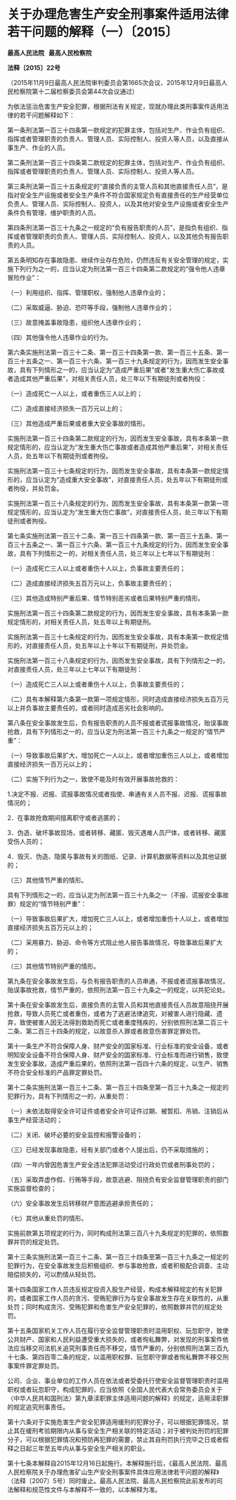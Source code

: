 # 关于办理危害生产安全刑事案件适用法律若干问题的解释（一）〔2015〕

**最高人民法院   最高人民检察院**   

**法释〔2015〕22号**

（2015年11月9日最高人民法院审判委员会第1665次会议、2015年12月9日最高人民检察院第十二届检察委员会第44次会议通过）

为依法惩治危害生产安全犯罪，根据刑法有关规定，现就办理此类刑事案件适用法律的若干问题解释如下：

第一条刑法第一百三十四条第一款规定的犯罪主体，包括对生产、作业负有组织、指挥或者管理职责的负责人、管理人员、实际控制人、投资人等人员，以及直接从事生产、作业的人员。

第二条刑法第一百三十四条第二款规定的犯罪主体，包括对生产、作业负有组织、指挥或者管理职责的负责人、管理人员、实际控制人、投资人等人员。

第三条刑法第一百三十五条规定的“直接负责的主管人员和其他直接责任人员”，是指对安全生产设施或者安全生产条件不符合国家规定负有直接责任的生产经营单位负责人、管理人员、实际控制人、投资人，以及其他对安全生产设施或者安全生产条件负有管理、维护职责的人员。

第四条刑法第一百三十九条之一规定的“负有报告职责的人员”，是指负有组织、指挥或者管理职责的负责人、管理人员、实际控制人、投资人，以及其他负有报告职责的人员。

第五条明知存在事故隐患、继续作业存在危险，仍然违反有关安全管理的规定，实施下列行为之一的，应当认定为刑法第一百三十四条第二款规定的“强令他人违章冒险作业”：

（一）利用组织、指挥、管理职权，强制他人违章作业的；

（二）采取威逼、胁迫、恐吓等手段，强制他人违章作业的；

（三）故意掩盖事故隐患，组织他人违章作业的；

（四）其他强令他人违章作业的行为。

第六条实施刑法第一百三十二条、第一百三十四条第一款、第一百三十五条、第一百三十五条之一、第一百三十六条、第一百三十九条规定的行为，因而发生安全事故，具有下列情形之一的，应当认定为“造成严重后果”或者“发生重大伤亡事故或者造成其他严重后果”，对相关责任人员，处三年以下有期徒刑或者拘役：

（一）造成死亡一人以上，或者重伤三人以上的；

（二）造成直接经济损失一百万元以上的；

（三）其他造成严重后果或者重大安全事故的情形。

实施刑法第一百三十四条第二款规定的行为，因而发生安全事故，具有本条第一款规定情形的，应当认定为“发生重大伤亡事故或者造成其他严重后果”，对相关责任人员，处五年以下有期徒刑或者拘役。

实施刑法第一百三十七条规定的行为，因而发生安全事故，具有本条第一款规定情形的，应当认定为“造成重大安全事故”，对直接责任人员，处五年以下有期徒刑或者拘役，并处罚金。

实施刑法第一百三十八条规定的行为，因而发生安全事故，具有本条第一款第一项规定情形的，应当认定为“发生重大伤亡事故”，对直接责任人员，处三年以下有期徒刑或者拘役。

第七条实施刑法第一百三十二条、第一百三十四条第一款、第一百三十五条、第一百三十五条之一、第一百三十六条、第一百三十九条规定的行为，因而发生安全事故，具有下列情形之一的，对相关责任人员，处三年以上七年以下有期徒刑：

（一）造成死亡三人以上或者重伤十人以上，负事故主要责任的；

（二）造成直接经济损失五百万元以上，负事故主要责任的；

（三）其他造成特别严重后果、情节特别恶劣或者后果特别严重的情形。

实施刑法第一百三十四条第二款规定的行为，因而发生安全事故，具有本条第一款规定情形的，对相关责任人员，处五年以上有期徒刑。

实施刑法第一百三十七条规定的行为，因而发生安全事故，具有本条第一款规定情形的，对直接责任人员，处五年以上十年以下有期徒刑，并处罚金。

实施刑法第一百三十八条规定的行为，因而发生安全事故，具有下列情形之一的，对直接责任人员，处三年以上七年以下有期徒刑：

（一）造成死亡三人以上或者重伤十人以上，负事故主要责任的；

（二）具有本解释第六条第一款第一项规定情形，同时造成直接经济损失五百万元以上并负事故主要责任的，或者同时造成恶劣社会影响的。

第八条在安全事故发生后，负有报告职责的人员不报或者谎报事故情况，贻误事故抢救，具有下列情形之一的，应当认定为刑法第一百三十九条之一规定的“情节严重”：

（一）导致事故后果扩大，增加死亡一人以上，或者增加重伤三人以上，或者增加直接经济损失一百万元以上的；

（二）实施下列行为之一，致使不能及时有效开展事故抢救的：

1.决定不报、迟报、谎报事故情况或者指使、串通有关人员不报、迟报、谎报事故情况的；

2．在事故抢救期间擅离职守或者逃匿的；

3．伪造、破坏事故现场，或者转移、藏匿、毁灭遇难人员尸体，或者转移、藏匿受伤人员的；

4．毁灭、伪造、隐匿与事故有关的图纸、记录、计算机数据等资料以及其他证据的；

（三）其他情节严重的情形。

具有下列情形之一的，应当认定为刑法第一百三十九条之一（不报、谎报安全事故罪）规定的“情节特别严重”：

（一）导致事故后果扩大，增加死亡三人以上，或者增加重伤十人以上，或者增加直接经济损失五百万元以上的；

（二）采用暴力、胁迫、命令等方式阻止他人报告事故情况，导致事故后果扩大的；

（三）其他情节特别严重的情形。

第九条在安全事故发生后，与负有报告职责的人员串通，不报或者谎报事故情况，贻误事故抢救，情节严重的，依照刑法第一百三十九条之一的规定，以共犯论处。

第十条在安全事故发生后，直接负责的主管人员和其他直接责任人员故意阻挠开展抢救，导致人员死亡或者重伤，或者为了逃避法律追究，对被害人进行隐藏、遗弃，致使被害人因无法得到救助而死亡或者重度残疾的，分别依照刑法第二百三十二条、第二百三十四条的规定，以故意杀人罪或者故意伤害罪定罪处罚。

第十一条生产不符合保障人身、财产安全的国家标准、行业标准的安全设备，或者明知安全设备不符合保障人身、财产安全的国家标准、行业标准而进行销售，致使发生安全事故，造成严重后果的，依照刑法第一百四十六条的规定，以生产、销售不符合安全标准的产品罪定罪处罚。

第十二条实施刑法第一百三十二条、第一百三十四条至第一百三十九条之一规定的犯罪行为，具有下列情形之一的，从重处罚：

（一）未依法取得安全许可证件或者安全许可证件过期、被暂扣、吊销、注销后从事生产经营活动的；

（二）关闭、破坏必要的安全监控和报警设备的；

（三）已经发现事故隐患，经有关部门或者个人提出后，仍不采取措施的；

（四）一年内曾因危害生产安全违法犯罪活动受过行政处罚或者刑事处罚的；

（五）采取弄虚作假、行贿等手段，故意逃避、阻挠负有安全监督管理职责的部门实施监督检查的；

（六）安全事故发生后转移财产意图逃避承担责任的；

（七）其他从重处罚的情形。

实施前款第五项规定的行为，同时构成刑法第三百八十九条规定的犯罪的，依照数罪并罚的规定处罚。

第十三条实施刑法第一百三十二条、第一百三十四条至第一百三十九条之一规定的犯罪行为，在安全事故发生后积极组织、参与事故抢救，或者积极配合调查、主动赔偿损失的，可以酌情从轻处罚。

第十四条国家工作人员违反规定投资入股生产经营，构成本解释规定的有关犯罪的，或者国家工作人员的贪污、受贿犯罪行为与安全事故发生存在关联性的，从重处罚；同时构成贪污、受贿犯罪和危害生产安全犯罪的，依照数罪并罚的规定处罚。

第十五条国家机关工作人员在履行安全监督管理职责时滥用职权、玩忽职守，致使公共财产、国家和人民利益遭受重大损失的，或者徇私舞弊，对发现的刑事案件依法应当移交司法机关追究刑事责任而不移交，情节严重的，分别依照刑法第三百九十七条、第四百零二条的规定，以滥用职权罪、玩忽职守罪或者徇私舞弊不移交刑事案件罪定罪处罚。

公司、企业、事业单位的工作人员在依法或者受委托行使安全监督管理职责时滥用职权或者玩忽职守，构成犯罪的，应当依照《全国人民代表大会常务委员会关于〈中华人民共和国刑法〉第九章渎职罪主体适用问题的解释》的规定，适用渎职罪的规定追究刑事责任。

第十六条对于实施危害生产安全犯罪适用缓刑的犯罪分子，可以根据犯罪情况，禁止其在缓刑考验期限内从事与安全生产相关联的特定活动；对于被判处刑罚的犯罪分子，可以根据犯罪情况和预防再犯罪的需要，禁止其自刑罚执行完毕之日或者假释之日起三年至五年内从事与安全生产相关的职业。

第十七条本解释自2015年12月16日起施行。本解释施行后，《最高人民法院、最高人民检察院关于办理危害矿山生产安全刑事案件具体应用法律若干问题的解释》（法释〔2007〕5号）同时废止。最高人民法院、最高人民检察院此前发布的司法解释和规范性文件与本解释不一致的，以本解释为准。
